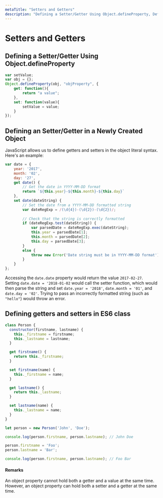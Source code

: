 ```yaml
---
metaTitle: "Setters and Getters"
description: "Defining a Setter/Getter Using Object.defineProperty, Defining an Setter/Getter in a Newly Created Object, Defining getters and setters in ES6 class"
---
```


# Setters and Getters




## Defining a Setter/Getter Using Object.defineProperty


```js
var setValue;
var obj = {};
Object.defineProperty(obj, "objProperty", {
    get: function(){
        return "a value";
    },
    set: function(value){
        setValue = value;
    }
});

```



## Defining an Setter/Getter in a Newly Created Object


JavaScript allows us to define getters and setters in the object literal syntax. Here's an example:

```js
var date = {
    year: '2017',
    month: '02',
    day: '27',
    get date() {
        // Get the date in YYYY-MM-DD format
        return `${this.year}-${this.month}-${this.day}`
    },
    set date(dateString) {
        // Set the date from a YYYY-MM-DD formatted string
        var dateRegExp = /(\d{4})-(\d{2})-(\d{2})/;
        
        // Check that the string is correctly formatted
        if (dateRegExp.test(dateString)) {
            var parsedDate = dateRegExp.exec(dateString);
            this.year = parsedDate[1];
            this.month = parsedDate[2];
            this.day = parsedDate[3];
        }
        else {
            throw new Error('Date string must be in YYYY-MM-DD format');
        }
    }
};

```

Accessing the `date.date` property would return the value `2017-02-27`.  Setting `date.date = '2018-01-02` would call the setter function, which would then parse the string and set `date.year = '2018'`, `date.month = '01'`, and `date.day = '02'`. Trying to pass an incorrectly formatted string (such as `"hello"`) would throw an error.



## Defining getters and setters in ES6 class


```js
class Person {
  constructor(firstname, lastname) {
    this._firstname = firstname;
    this._lastname = lastname;
  }

  get firstname() {
    return this._firstname;
  }

  set firstname(name) {
    this._firstname = name;
  }

  get lastname() {
    return this._lastname;
  }

  set lastname(name) {
    this._lastname = name;
  }
}

let person = new Person('John', 'Doe');

console.log(person.firstname, person.lastname); // John Doe

person.firstname = 'Foo';
person.lastname = 'Bar';

console.log(person.firstname, person.lastname); // Foo Bar

```



#### Remarks


An object property cannot hold both a getter and a value at the same time. However, an object property can hold both a setter and a getter at the same time.

